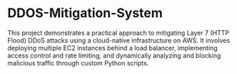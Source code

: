 # DDOS-Mitigation-System
This project demonstrates a practical approach to mitigating Layer 7 (HTTP Flood) DDoS attacks using a cloud-native infrastructure on AWS. It involves deploying multiple EC2 instances behind a load balancer, implementing access control and rate limiting, and dynamically analyzing and blocking malicious traffic through custom Python scripts.
